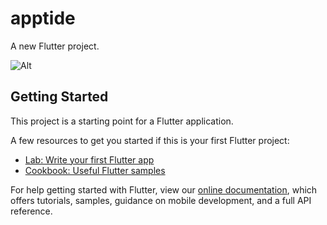 # apptide

A new Flutter project.

![Alt](https://repobeats.axiom.co/api/embed/dee4d495d5e8a906f670a5c63720cb427f312888.svg "Repobeats analytics image")

## Getting Started

This project is a starting point for a Flutter application.

A few resources to get you started if this is your first Flutter project:

- [Lab: Write your first Flutter app](https://flutter.dev/docs/get-started/codelab)
- [Cookbook: Useful Flutter samples](https://flutter.dev/docs/cookbook)

For help getting started with Flutter, view our
[online documentation](https://flutter.dev/docs), which offers tutorials,
samples, guidance on mobile development, and a full API reference.
